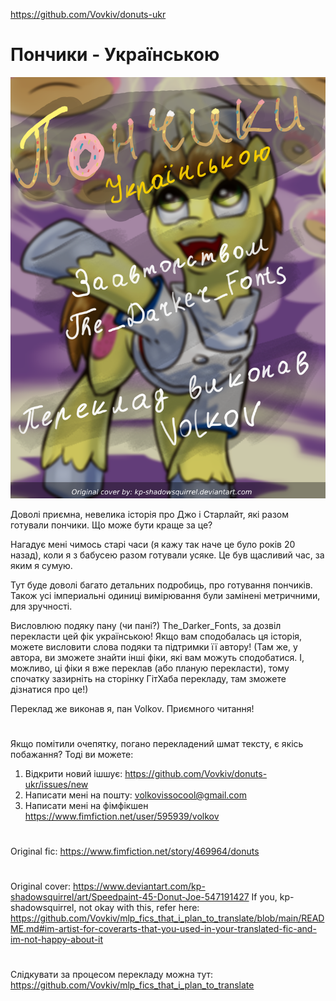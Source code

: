 https://github.com/Vovkiv/donuts-ukr  
# Пончики - Українською
![обкладинка](https://raw.githubusercontent.com/Vovkiv/donuts-ukr/main/src/cover-ukr.png?raw=true)

Доволі приємна, невелика історія про Джо і Старлайт, які разом готували пончики. Що може бути краще за це?

Нагадує мені чимось старі часи (я кажу так наче це було років 20 назад), коли я з бабусею разом готували усяке. Це був щасливий час, за яким я сумую.

Тут буде доволі багато детальних подробиць, про готування пончиків. Також усі імпериальні одиниці вимірювання були замінені метричними, для зручності.

Висловлюю подяку пану (чи пані?) The_Darker_Fonts, за дозвіл перекласти цей фік українською! Якщо вам сподобалась ця історія, можете висловити слова подяки та підтримки її автору!
(Там же, у автора, ви зможете знайти інші фіки, які вам можуть сподобатися. І, можливо, ці фіки я вже переклав (або планую перекласти), тому спочатку зазирніть на сторінку ГітХаба перекладу, там зможете дізнатися про це!)

Переклад же виконав я, пан Volkov. Приємного читання!
#
Якщо помітили очепятку, погано перекладений шмат тексту, є якісь побажання?
Тоді ви можете:
1. Відкрити новий ішшує: https://github.com/Vovkiv/donuts-ukr/issues/new
2. Написати мені на пошту: volkovissocool@gmail.com
3. Написати мені на фімфікшен https://www.fimfiction.net/user/595939/volkov

#
Original fic: https://www.fimfiction.net/story/469964/donuts

#
Original cover: https://www.deviantart.com/kp-shadowsquirrel/art/Speedpaint-45-Donut-Joe-547191427
If you, kp-shadowsquirrel, not okay with this, refer here: https://github.com/Vovkiv/mlp_fics_that_i_plan_to_translate/blob/main/README.md#im-artist-for-coverarts-that-you-used-in-your-translated-fic-and-im-not-happy-about-it
# 
Слідкувати за процесом перекладу можна тут:
https://github.com/Vovkiv/mlp_fics_that_i_plan_to_translate
